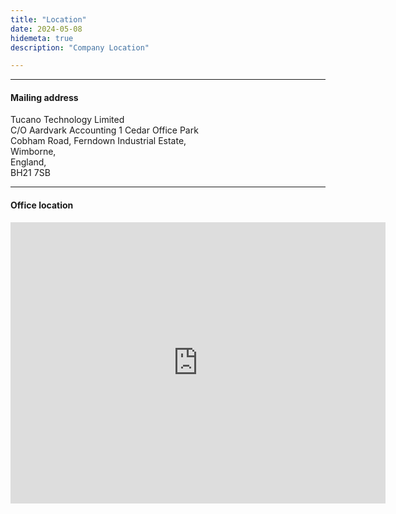 ```yaml
---
title: "Location"
date: 2024-05-08
hidemeta: true
description: "Company Location"

---
```


---

#### Mailing address

Tucano Technology Limited<br>
C/O Aardvark Accounting 1 Cedar Office Park<br>
Cobham Road, Ferndown Industrial Estate,<br> Wimborne,<br> 
England,<br> 
BH21 7SB<br>

---

#### Office location

<iframe src="https://www.google.com/maps/embed?pb=!1m18!1m12!1m3!1d2521.2153975160177!2d-1.920844760637856!3d50.80864776162843!2m3!1f0!2f0!3f0!3m2!1i1024!2i768!4f13.1!3m3!1m2!1s0x48739820bcc40467%3A0x4870c5a9cfd49f32!2sAardvark%20Accounting!5e0!3m2!1sen!2sbr!4v1731357195097!5m2!1sen!2sbr" width="600" height="450" style="border:0;" allowfullscreen="" loading="lazy" referrerpolicy="no-referrer-when-downgrade"></iframe>


